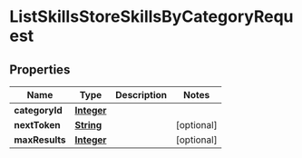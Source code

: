 

# ListSkillsStoreSkillsByCategoryRequest


## Properties

| Name | Type | Description | Notes |
|------------ | ------------- | ------------- | -------------|
|**categoryId** | [**Integer**](Integer.md) |  |  |
|**nextToken** | [**String**](String.md) |  |  [optional] |
|**maxResults** | [**Integer**](Integer.md) |  |  [optional] |



